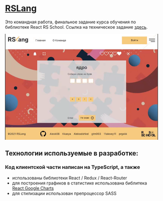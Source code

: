 # [RSLang](https://rslang-team23-alexk08.netlify.app/)

Это командная работа, финальное задание курса обучения по библиотеке React RS School. Ссылка на техническое задание [здесь](https://github.com/rolling-scopes-school/tasks/blob/master/tasks/react/react-rslang.md).

![react-game](public/images/rslang.gif)

## Технологии используемые в разработке:
### Код клиентской части написан на TypeScript, а также
* использованы библиотеки React / Redux / React-Router
* для построения графиков в статистике использована библитека [React Google Charts](https://react-google-charts.com/)
* для стилизации использован препроцессор SASS
